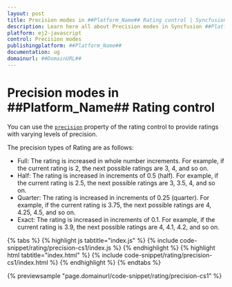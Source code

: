 ```yaml
---
layout: post
title: Precision modes in ##Platform_Name## Rating control | Syncfusion
description: Learn here all about Precision modes in Syncfusion ##Platform_Name## Rating control of Syncfusion Essential JS 2 and more.
platform: ej2-javascript
control: Precision modes 
publishingplatform: ##Platform_Name##
documentation: ug
domainurl: ##DomainURL##
---
```


# Precision modes in ##Platform_Name## Rating control

You can use the [`precision`](../api/rating#precision) property of the rating control to provide ratings with varying levels of precision.

The precision types of Rating are as follows:

* Full: The rating is increased in whole number increments. For example, if the current rating is 2, the next possible ratings are 3, 4, and so on.
* Half: The rating is increased in increments of 0.5 (half). For example, if the current rating is 2.5, the next possible ratings are 3, 3.5, 4, and so on.
* Quarter: The rating is increased in increments of 0.25 (quarter). For example, if the current rating is 3.75, the next possible ratings are 4, 4.25, 4.5, and so on.
* Exact: The rating is increased in increments of 0.1. For example, if the current rating is 3.9, the next possible ratings are 4, 4.1, 4.2, and so on.

{% tabs %}
{% highlight js tabtitle="index.js" %}
{% include code-snippet/rating/precision-cs1/index.js %}
{% endhighlight %}
{% highlight html tabtitle="index.html" %}
{% include code-snippet/rating/precision-cs1/index.html %}
{% endhighlight %}
{% endtabs %}
        
{% previewsample "page.domainurl/code-snippet/rating/precision-cs1" %}
